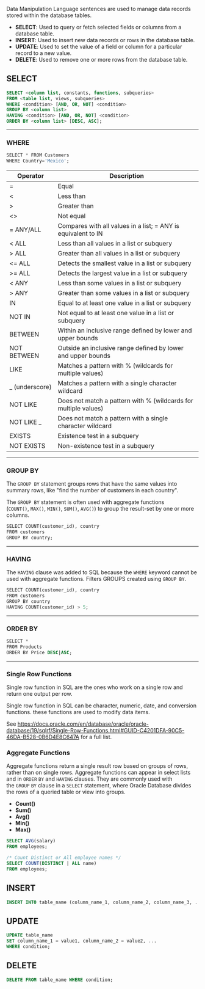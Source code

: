 Data Manipulation Language sentences are used to manage data records stored within the database tables.

- **SELECT**: Used to query or fetch selected fields or columns from a database table.
- **INSERT**: Used to insert new data records or rows in the database table.
- **UPDATE**: Used to set the value of a field or column for a particular record to a new value.
- **DELETE**: 	Used to remove one or more rows from the database table.

## SELECT
``` SQL
SELECT <column list, constants, functions, subqueries>
FROM <table list, views, subqueries>
WHERE <condition> [AND, OR, NOT] <condition> 
GROUP BY <column list>
HAVING <condition> [AND, OR, NOT] <condition> 
ORDER BY <column list> [DESC, ASC];
```

---
### WHERE

``` SQL
SELECT * FROM Customers  
WHERE Country='Mexico';
```

| Operator       | Description                                                     |
| -------------- | --------------------------------------------------------------- |
| =              | Equal                                                           |
| <              | Less than                                                       |
| >              | Greater than                                                    |
| <>             | Not equal                                                       |
| = ANY/ALL      | Compares with all values in a list; = ANY is equivalent to IN   |
| < ALL          | Less than all values in a list or subquery                      |
| > ALL          | Greater than all values in a list or subquery                   |
| <= ALL         | Detects the smallest value in a list or subquery                |
| >= ALL         | Detects the largest value in a list or subquery                 |
| < ANY          | Less than some values in a list or subquery                     |
| > ANY          | Greater than some values in a list or subquery                  |
| IN             | Equal to at least one value in a list or subquery               |
| NOT IN         | Not equal to at least one value in a list or subquery           |
| BETWEEN        | Within an inclusive range defined by lower and upper bounds     |
| NOT BETWEEN    | Outside an inclusive range defined by lower and upper bounds    |
| LIKE           | Matches a pattern with % (wildcards for multiple values)        |
| _ (underscore) | Matches a pattern with a single character wildcard              |
| NOT LIKE       | Does not match a pattern with % (wildcards for multiple values) |
| NOT LIKE _     | Does not match a pattern with a single character wildcard       |
| EXISTS         | Existence test in a subquery                                    |
| NOT EXISTS     | Non-existence test in a subquery                                |               |                                                                 |

---
### GROUP BY
The `GROUP BY` statement groups rows that have the same values into summary rows, like "find the number of customers in each country".

The `GROUP BY` statement is often used with aggregate functions (`COUNT()`, `MAX()`, `MIN()`, `SUM()`, `AVG()`) to group the result-set by one or more columns.

``` SQL
SELECT COUNT(customer_id), country  
FROM customers
GROUP BY country;
```

---
### HAVING
The `HAVING` clause was added to SQL because the `WHERE` keyword cannot be used with aggregate functions.
Filters GROUPS created using `GROUP BY`.

``` SQL
SELECT COUNT(customer_id), country  
FROM customers  
GROUP BY country  
HAVING COUNT(customer_id) > 5;
```

---
### ORDER BY
``` SQL
SELECT * 
FROM Products  
ORDER BY Price DESC|ASC;
```

---
### Single Row Functions
Single row function in SQL are the ones who work on a single row and return one output per row.

Single row function in SQL can be character, numeric, date, and conversion functions. these functions are used to modify data items.

See https://docs.oracle.com/en/database/oracle/oracle-database/19/sqlrf/Single-Row-Functions.html#GUID-C4201DFA-90C5-46DA-B528-0B6D4E8C647A for a full list.

### Aggregate Functions
Aggregate functions return a single result row based on groups of rows, rather than on single rows. Aggregate functions can appear in select lists and in `ORDER` `BY` and `HAVING` clauses. They are commonly used with the `GROUP` `BY` clause in a `SELECT` statement, where Oracle Database divides the rows of a queried table or view into groups.

- **Count()**
- **Sum()**
- **Avg()**
- **Min()**
- **Max()**

``` SQL
SELECT AVG(salary)
FROM employees;

/* Count Distinct or All employee names */ 
SELECT COUNT(DISTINCT | ALL name)
FROM employees;
```

## INSERT
``` SQL
INSERT INTO table_name (column_name_1, column_name_2, column_name_3, ...) VALUES (value1, value2, value3, ...)
```

## UPDATE
``` SQL
UPDATE table_name 
SET column_name_1 = value1, column_name_2 = value2, ... 
WHERE condition;
```

## DELETE
``` SQL
DELETE FROM table_name WHERE condition;
```